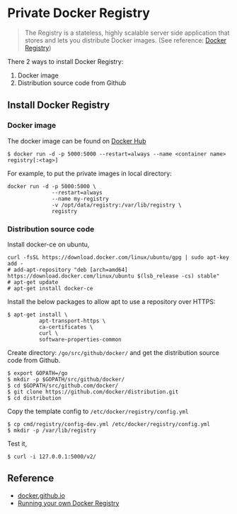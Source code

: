 # Private Docker Registry

> The Registry is a stateless, highly scalable server side application that stores and lets you distribute Docker images. (See reference: [Docker Registry](https://docs.docker.com/registry/))

There 2 ways to install Docker Registry:
1. Docker image
2. Distribution source code from Github


## Install Docker Registry

### Docker image

The docker image can be found on [Docker Hub](https://hub.docker.com/_/registry/)

```
$ docker run -d -p 5000:5000 --restart=always --name <container name> registry[:<tag>]
```

For example, to put the private images in local directory:

```
docker run -d -p 5000:5000 \
              --restart=always
              --name my-registry
              -v /opt/data/registry:/var/lib/registry \
              registry
```

### Distribution source code

Install docker-ce on ubuntu,

```
curl -fsSL https://download.docker.com/linux/ubuntu/gpg | sudo apt-key add -
# add-apt-repository "deb [arch=amd64] https://download.docker.com/linux/ubuntu $(lsb_release -cs) stable"
# apt-get update
# apt-get install docker-ce
```


Install the below packages to allow apt to use a repository over HTTPS:

```
$ apt-get install \
          apt-transport-https \
          ca-certificates \
          curl \
          software-properties-common
```




Create directory: `/go/src/github/docker/` and get the distribution source code from Github.

```
$ export GOPATH=/go
$ mkdir -p $GOPATH/src/github/docker/
$ cd $GOPATH/src/github.com/docker/
$ git clone https://github.com/docker/distribution.git
$ cd distribution
```

Copy the template config to `/etc/docker/registry/config.yml`

```
$ cp cmd/registry/config-dev.yml /etc/docker/registry/config.yml
$ mkdir -p /var/lib/registry
```

Test it,

```
$ curl -i 127.0.0.1:5000/v2/

```

## Reference

- [docker.github.io](https://github.com/docker/docker.github.io/blob/master/registry/deploying.md)
- [Running your own Docker Registry](https://www.admintome.com/blog/running-your-own-docker-registry/)
